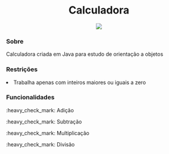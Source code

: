 <h1 align="center">Calculadora</h1>
<p align="center"><img src="https://img.shields.io/badge/java-%23ED8B00.svg?style=for-the-badge&logo=java&logoColor=white" /></p>

<h3>Sobre</h3>
<p>Calculadora criada em Java para estudo de orientação a objetos</p>

<h3>Restrições</h3>
<li>Trabalha apenas com inteiros maiores ou iguais a zero</li>

<h3>Funcionalidades</h3>
<p>:heavy_check_mark: Adição</p>
<p>:heavy_check_mark: Subtração</p>
<p>:heavy_check_mark: Multiplicação</p>
<p>:heavy_check_mark: Divisão</p>

